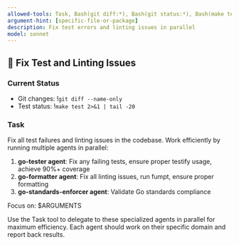 ```yaml
---
allowed-tools: Task, Bash(git diff:*), Bash(git status:*), Bash(make test:*), Bash(make lint:*)
argument-hint: [specific-file-or-package]
description: Fix test errors and linting issues in parallel
model: sonnet
---
```


## 🔧 Fix Test and Linting Issues

### Current Status
- Git changes: !`git diff --name-only`
- Test status: !`make test 2>&1 | tail -20`

### Task
Fix all test failures and linting issues in the codebase. Work efficiently by running multiple agents in parallel:

1. **go-tester agent**: Fix any failing tests, ensure proper testify usage, achieve 90%+ coverage
2. **go-formatter agent**: Fix all linting issues, run fumpt, ensure proper formatting
3. **go-standards-enforcer agent**: Validate Go standards compliance

Focus on: $ARGUMENTS

Use the Task tool to delegate to these specialized agents in parallel for maximum efficiency. Each agent should work on their specific domain and report back results.
